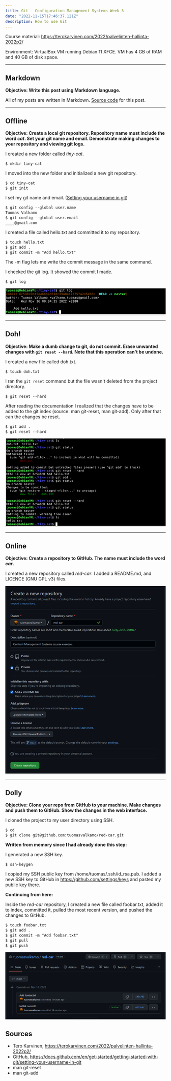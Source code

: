 ```yaml
---
title: Git - Configuration Management Systems Week 3
date: "2022-11-15T17:46:37.121Z"
description: How to use Git
---
```


Course material: https://terokarvinen.com/2022/palvelinten-hallinta-2022p2/

Environment: VirtualBox VM running Debian 11 XFCE. VM has 4 GB of RAM and 40 GB of disk space.

---

## Markdown

**Objective: Write this post using Markdown language.**

All of my posts are written in Markdown. [Source code](https://github.com/tuomasvalkamo/tuomasvalkamo-com/blob/main/content/blog/CMS-course/week-3/index.md) for this post.

---

## Offline

**Objective: Create a local git repository. Repository name must include the word *cat*. Set your git name and email. Demonstrate making changes to your repository and viewing git logs.**

I created a new folder called *tiny-cat*.

    $ mkdir tiny-cat

I moved into the new folder and initialized a new git repository.

    $ cd tiny-cat
    $ git init

I set my git name and email. ([Setting your username in git](https://docs.github.com/en/get-started/getting-started-with-git/setting-your-username-in-git))

    $ git config --global user.name
    Tuomas Valkamo
    $ git config --global user.email
    ____@gmail.com

I created a file called hello.txt and committed it to my repository.

    $ touch hello.txt
    $ git add .
    $ git commit -m "Add hello.txt"

The -m flag lets me write the commit message in the same command.

I checked the git log. It showed the commit I made.

    $ git log

![git log](git-log.PNG)

---

## Doh!

**Objective: Make a dumb change to git, do not commit. Erase unwanted changes with `git reset --hard`. Note that this operation can't be undone.**

I created a new file called doh.txt.

    $ touch doh.txt

I ran the `git reset` command but the file wasn't deleted from the project directory.

    $ git reset --hard

After reading the documentation I realized that the changes have to be added to the git index (source: man git-reset, man git-add). Only after that can the changes be reset.

    $ git add .
    $ git reset --hard

![git reset](git-reset.PNG)

---

## Online

**Objective: Create a repository to GitHub. The name must include the word *car*.**

I created a new repository called *red-car*. I added a README.md, and LICENCE (GNU GPL v3) files.

![github new repository](github-create-repo.PNG)

---

## Dolly

**Objective: Clone your repo from GitHub to your machine. Make changes and push them to GitHub. Show the changes in the web interface.**

I cloned the project to my user directory using SSH.

    $ cd
    $ git clone git@github.com:tuomasvalkamo/red-car.git

**Written from memory since I had already done this step:**

I generated a new SSH key.

    $ ssh-keygen

I copied my SSH public key from /home/tuomas/.ssh/id_rsa.pub. I added a new SSH key to GitHub in https://github.com/settings/keys and pasted my public key there.

**Continuing from here:**

Inside the *red-car* repository, I created a new file called foobar.txt, added it to index, committed it, pulled the most recent version, and pushed the changes to GitHub.

    $ touch foobar.txt
    $ git add .
    $ git commit -m "Add foobar.txt"
    $ git pull
    $ git push

![github logs](github-logs.PNG)

## Sources

- Tero Karvinen, https://terokarvinen.com/2022/palvelinten-hallinta-2022p2/
- GitHub, https://docs.github.com/en/get-started/getting-started-with-git/setting-your-username-in-git
- man git-reset
- man git-add